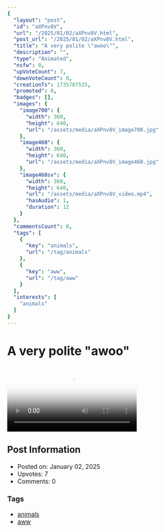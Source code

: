 ```yaml
---
{
  "layout": "post",
  "id": "aXPnv8V",
  "url": "/2025/01/02/aXPnv8V.html",
  "post_url": "/2025/01/02/aXPnv8V.html",
  "title": "A very polite \"awoo\"",
  "description": "",
  "type": "Animated",
  "nsfw": 0,
  "upVoteCount": 7,
  "downVoteCount": 0,
  "creationTs": 1735787535,
  "promoted": 0,
  "badges": [],
  "images": {
    "image700": {
      "width": 360,
      "height": 640,
      "url": "/assets/media/aXPnv8V_image700.jpg"
    },
    "image460": {
      "width": 360,
      "height": 640,
      "url": "/assets/media/aXPnv8V_image460.jpg"
    },
    "image460sv": {
      "width": 360,
      "height": 640,
      "url": "/assets/media/aXPnv8V_video.mp4",
      "hasAudio": 1,
      "duration": 12
    }
  },
  "commentsCount": 0,
  "tags": [
    {
      "key": "animals",
      "url": "/tag/animals"
    },
    {
      "key": "aww",
      "url": "/tag/aww"
    }
  ],
  "interests": [
    "animals"
  ]
}
---
```


# A very polite "awoo"

<video controls playsinline loop poster="/assets/media/aXPnv8V_image460.jpg">
  <source src="/assets/media/aXPnv8V_video.mp4" type="video/mp4">
  Your browser does not support the video tag.
</video>

## Post Information

- Posted on: January 02, 2025
- Upvotes: 7
- Comments: 0

### Tags

- [animals](/tag/animals)
- [aww](/tag/aww)
